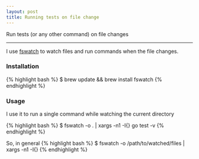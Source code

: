 ```yaml
---
layout: post
title: Running tests on file change
---
```


Run tests (or any other command) on file changes

-----

I use [fswatch](https://github.com/emcrisostomo/fswatch) to watch files and run commands when the file changes.

### Installation

{% highlight bash %}
$ brew update && brew install fswatch
{% endhighlight %}

### Usage

I use it to run a single command while watching the current directory

{% highlight bash %}
$ fswatch -o . | xargs -n1 -I{} go test -v
{% endhighlight %}

So, in general
{% highlight bash %}
$ fswatch -o /path/to/watched/files | xargs -n1 -I{} <command>
{% endhighlight %}


